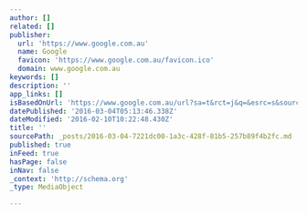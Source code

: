 ```yaml
---
author: []
related: []
publisher:
  url: 'https://www.google.com.au'
  name: Google
  favicon: 'https://www.google.com.au/favicon.ico'
  domain: www.google.com.au
keywords: []
description: ''
app_links: []
isBasedOnUrl: 'https://www.google.com.au/url?sa=t&rct=j&q=&esrc=s&source=web&cd=23&cad=rja&uact=8&ved=0ahUKEwi-iMH5_OzKAhXiJ5oKHaFBAro4ChAWCEswDA&url=https%3A%2F%2Fwww.instagram.com%2Fexplore%2Flocations%2F594989657%2F&usg=AFQjCNHzQjbFpnLR0Vq_yWOT_kZ4fnc3lw&sig2=_H6C_kFiLb7A5EmPrWJK4Q&bvm=bv.113943665,d.bGs'
datePublished: '2016-03-04T05:13:46.338Z'
dateModified: '2016-02-10T10:22:48.430Z'
title: ''
sourcePath: _posts/2016-03-04-7221dc00-1a3c-428f-81b5-257b89f4b2fc.md
published: true
inFeed: true
hasPage: false
inNav: false
_context: 'http://schema.org'
_type: MediaObject

---
```

<article style=""></article>